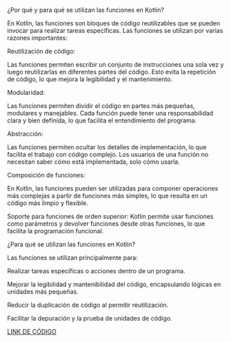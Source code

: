 ¿Por qué y para qué se utilizan las funciones en Kotlin?

En Kotlin, las funciones son bloques de código reutilizables que se pueden invocar para realizar tareas específicas. Las funciones se utilizan por varias razones importantes:

Reutilización de código:

Las funciones permiten escribir un conjunto de instrucciones una sola vez y luego reutilizarlas en diferentes partes del código. Esto evita la repetición de código, lo que mejora la legibilidad y el mantenimiento.

Modularidad:

Las funciones permiten dividir el código en partes más pequeñas, modulares y manejables. Cada función puede tener una responsabilidad clara y bien definida, lo que facilita el entendimiento del programa.

Abstracción:

Las funciones permiten ocultar los detalles de implementación, lo que facilita el trabajo con código complejo. Los usuarios de una función no necesitan saber cómo está implementada, solo cómo usarla.

Composición de funciones:

En Kotlin, las funciones pueden ser utilizadas para componer operaciones más complejas a partir de funciones más simples, lo que resulta en un código más limpio y flexible.


Soporte para funciones de orden superior:
Kotlin permite usar funciones como parámetros y devolver funciones desde otras funciones, lo que facilita la programación funcional.

¿Para qué se utilizan las funciones en Kotlin?

Las funciones se utilizan principalmente para:

Realizar tareas específicas o acciones dentro de un programa.

Mejorar la legibilidad y mantenibilidad del código, encapsulando lógicas en unidades más pequeñas.

Reducir la duplicación de código al permitir reutilización.

Facilitar la depuración y la prueba de unidades de código.

[LINK DE CÓDIGO](https://pl.kotl.in/-M_dJUoZ7)
